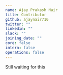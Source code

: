 ```yaml
---
name: Ajay Prakash Nair
title: Contributor
github: ajaynair710
twitter: ""
linkedin: ""
slack: ""
joining_date: ""
core: false
intern: false
operations: false
---
```


Still waiting for this
